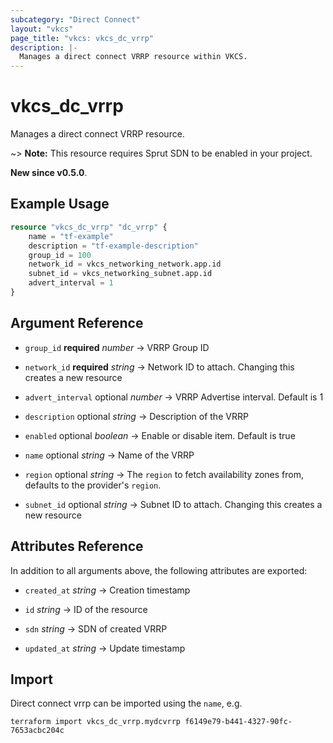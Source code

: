 ```yaml
---
subcategory: "Direct Connect"
layout: "vkcs"
page_title: "vkcs: vkcs_dc_vrrp"
description: |-
  Manages a direct connect VRRP resource within VKCS.
---
```


# vkcs_dc_vrrp

Manages a direct connect VRRP resource.

~> **Note:** This resource requires Sprut SDN to be enabled in your project.

**New since v0.5.0**.

## Example Usage
```terraform
resource "vkcs_dc_vrrp" "dc_vrrp" {
    name = "tf-example"
    description = "tf-example-description"
    group_id = 100
    network_id = vkcs_networking_network.app.id
    subnet_id = vkcs_networking_subnet.app.id
    advert_interval = 1
}
```

## Argument Reference
- `group_id` **required** *number* &rarr;  VRRP Group ID

- `network_id` **required** *string* &rarr;  Network ID to attach. Changing this creates a new resource

- `advert_interval` optional *number* &rarr;  VRRP Advertise interval. Default is 1

- `description` optional *string* &rarr;  Description of the VRRP

- `enabled` optional *boolean* &rarr;  Enable or disable item. Default is true

- `name` optional *string* &rarr;  Name of the VRRP

- `region` optional *string* &rarr;  The `region` to fetch availability zones from, defaults to the provider's `region`.

- `subnet_id` optional *string* &rarr;  Subnet ID to attach. Changing this creates a new resource


## Attributes Reference
In addition to all arguments above, the following attributes are exported:
- `created_at` *string* &rarr;  Creation timestamp

- `id` *string* &rarr;  ID of the resource

- `sdn` *string* &rarr;  SDN of created VRRP

- `updated_at` *string* &rarr;  Update timestamp



## Import

Direct connect vrrp can be imported using the `name`, e.g.
```shell
terraform import vkcs_dc_vrrp.mydcvrrp f6149e79-b441-4327-90fc-7653acbc204c
```
